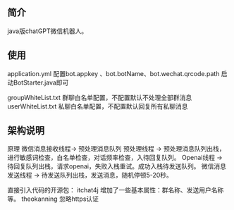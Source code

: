 ## 简介
 java版chatGPT微信机器人。
 
## 使用

application.yml
配置bot.appkey 、bot.botName、bot.wechat.qrcode.path 启动BotStarter.java即可

groupWhiteList.txt 群聊白名单配置，不配置默认不处理全部群消息
userWhiteList.txt  私聊白名单配置，不配置默认回复所有私聊消息

## 架构说明

原理
微信消息接收线程-> 预处理消息队列
预处理线程 -> 预处理消息队列出栈，进行敏感词检查，白名单检查，对话频率检查，入待回复队列。
Openai线程 -> 待回复队列出栈，请求openai，失败入栈重试。成功入栈待发送队列。
微信消息发送线程 -> 待发送队列出栈，发送消息，随机停顿5-20秒。

直接引入代码的开源包：
itchat4j 增加了一些基本属性：群名称、发送用户名称等。
theokanning 忽略https认证

